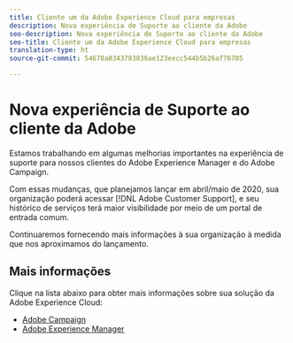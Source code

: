 ```yaml
---
title: Cliente um da Adobe Experience Cloud para empresas
description: Nova experiência de Suporte ao cliente da Adobe
seo-description: Nova experiência de Suporte ao cliente da Adobe
seo-title: Cliente um da Adobe Experience Cloud para empresas
translation-type: ht
source-git-commit: 54678a0343783836ae123eecc544b5b26af76705

---
```



# Nova experiência de Suporte ao cliente da Adobe

Estamos trabalhando em algumas melhorias importantes na experiência de suporte para nossos clientes do Adobe Experience Manager e do Adobe Campaign.

Com essas mudanças, que planejamos lançar em abril/maio de 2020, sua organização poderá acessar [!DNL Adobe Customer Support], e seu histórico de serviços terá maior visibilidade por meio de um portal de entrada comum.

Continuaremos fornecendo mais informações à sua organização à medida que nos aproximamos do lançamento.

## Mais informações

Clique na lista abaixo para obter mais informações sobre sua solução da Adobe Experience Cloud:

* [Adobe Campaign](campaign-list.md)
* [Adobe Experience Manager](aem-list.md)
